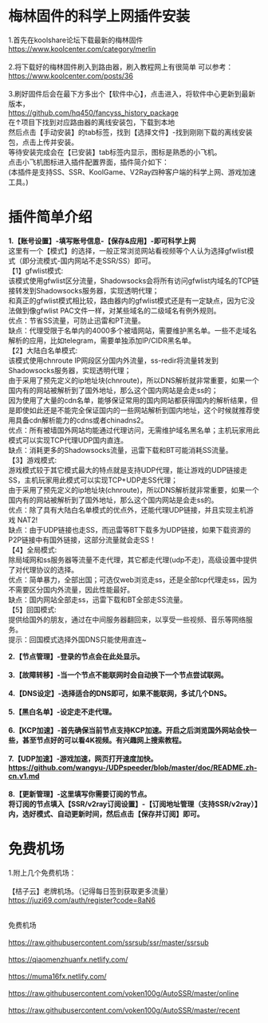 # 梅林固件的科学上网插件安装
1.首先在koolshare论坛下载最新的梅林固件<br>
  https://www.koolcenter.com/category/merlin<br><br>
2.将下载好的梅林固件刷入到路由器，刷入教程网上有很简单
  可以参考：https://www.koolcenter.com/posts/36 <br><br>
3.刷好固件后会在最下方多出个【软件中心】，点击进入，将软件中心更新到最新版本，<br>
  https://github.com/hq450/fancyss_history_package <br>
  在↑项目下找到对应路由器的离线安装包，下载到本地<br>
  然后点击【手动安装】的tab标签，找到【选择文件】-找到刚刚下载的离线安装包，点击上传并安装。<br>
  等待安装完成会在【已安装】tab标签内显示，图标是熟悉的小飞机。<br>
  点击小飞机图标进入插件配置界面，插件简介如下：<br>
  (本插件是支持SS、SSR、KoolGame、V2Ray四种客户端的科学上网、游戏加速工具。)
  
# 插件简单介绍
<strong>1.【账号设置】-填写账号信息-【保存&应用】-即可科学上网</strong><br>
  这里有一个【模式】的选择，一般正常浏览网站看视频等个人认为选择gfwlist模式（即分流模式-国内网站不走SSR/SS）即可。<br>
  【1】gfwlist模式:<br>
    该模式使用gfwlist区分流量，Shadowsocks会将所有访问gfwlist内域名的TCP链接转发到Shadowsocks服务器，实现透明代理；<br>
    和真正的gfwlist模式相比较，路由器内的gfwlist模式还是有一定缺点，因为它没法做到像gfwlist PAC文件一样，对某些域名的二级域名有例外规则。<br>
优点：节省SS流量，可防止迅雷和PT流量。<br>
缺点：代理受限于名单内的4000多个被墙网站，需要维护黑名单。一些不走域名解析的应用，比如telegram，需要单独添加IP/CIDR黑名单。<br>
【2】大陆白名单模式:<br>
    该模式使用chnroute IP网段区分国内外流量，ss-redir将流量转发到Shadowsocks服务器，实现透明代理；<br>
    由于采用了预先定义的ip地址块(chnroute)，所以DNS解析就非常重要，如果一个国内有的网站被解析到了国外地址，那么这个国内网站是会走ss的；<br>
    因为使用了大量的cdn名单，能够保证常用的国内网站都获得国内的解析结果，但是即使如此还是不能完全保证国内的一些网站解析到国内地址，这个时候就推荐使用具备cdn解析能力的cdns或者chinadns2。<br>
优点：所有被墙国外网站均能通过代理访问，无需维护域名黑名单；主机玩家用此模式可以实现TCP代理UDP国内直连。<br>
缺点：消耗更多的Shadowsocks流量，迅雷下载和BT可能消耗SS流量。<br>
【3】游戏模式:<br>
    游戏模式较于其它模式最大的特点就是支持UDP代理，能让游戏的UDP链接走SS，主机玩家用此模式可以实现TCP+UDP走SS代理；<br>
    由于采用了预先定义的ip地址块(chnroute)，所以DNS解析就非常重要，如果一个国内有的网站被解析到了国外地址，那么这个国内网站是会走ss的。<br>
优点：除了具有大陆白名单模式的优点外，还能代理UDP链接，并且实现主机游戏 NAT2!<br>
缺点：由于UDP链接也走SS，而迅雷等BT下载多为UDP链接，如果下载资源的P2P链接中有国外链接，这部分流量就会走SS！<br>
【4】全局模式:<br>
    除局域网和ss服务器等流量不走代理，其它都走代理(udp不走)，高级设置中提供了对代理协议的选择。<br>
优点：简单暴力，全部出国；可选仅web浏览走ss，还是全部tcp代理走ss，因为不需要区分国内外流量，因此性能最好。<br>
缺点：国内网站全部走ss，迅雷下载和BT全部走SS流量。<br>
【5】回国模式:<br>
    提供给国外的朋友，通过在中间服务器翻回来，以享受一些视频、音乐等网络服务。<br>
提示：回国模式选择外国DNS只能使用直连~

<strong>2.【节点管理】-登录的节点会在此处显示。<br><br>
3.【故障转移】-当一个节点不能联网时会自动换下一个节点尝试联网。<br><br>
4.【DNS设定】-选择适合的DNS即可，如果不能联网，多试几个DNS。<br><br>
5.【黑白名单】-设定走不走代理。<br><br>
6.【KCP加速】-首先确保当前节点支持KCP加速。开启之后浏览国外网站会快一些，甚至节点好的可以看4K视频。有兴趣网上搜索教程。<br><br>
7.【UDP加速】-游戏加速，网页打开速度加快。<br>
  https://github.com/wangyu-/UDPspeeder/blob/master/doc/README.zh-cn.v1.md<br><br>
8.【更新管理】-这里填写你需要订阅的节点。<br>
  将订阅的节点填入【SSR/v2ray订阅设置】-【订阅地址管理（支持SSR/v2ray）】内，选好模式、自动更新时间，然后点击【保存并订阅】即可。
</strong>

# 免费机场
1.附上几个免费机场：<br><br>
  【桔子云】老牌机场。（记得每日签到获取更多流量）<br>
  https://juzi69.com/auth/register?code=8aN6<br><br>

免费机场<br><br>
https://raw.githubusercontent.com/ssrsub/ssr/master/ssrsub<br><br>
https://qiaomenzhuanfx.netlify.com/<br><br>
https://muma16fx.netlify.com/<br><br>
https://raw.githubusercontent.com/voken100g/AutoSSR/master/online<br><br>
https://raw.githubusercontent.com/voken100g/AutoSSR/master/recent<br><br>
